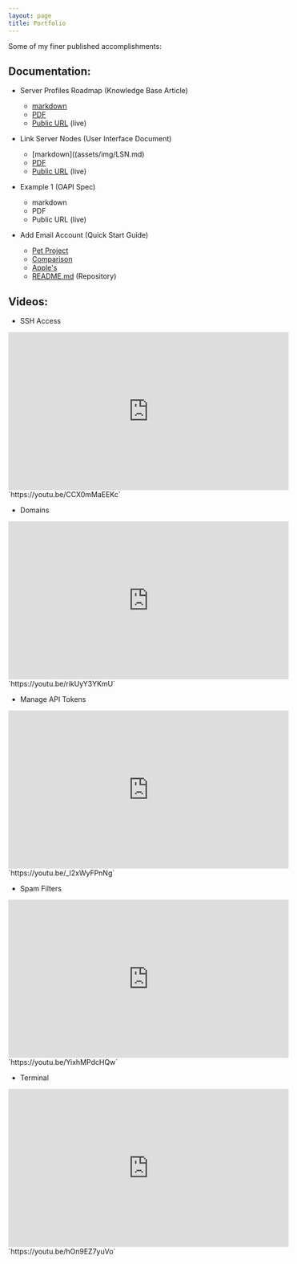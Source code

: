 ```yaml
---
layout: page
title: Portfolio
---
```


Some of my finer published accomplishments:

## Documentation:

* Server Profiles Roadmap (Knowledge Base Article)
  * [markdown](assets/img/SPR.md)
  * [PDF](assets/img/SPR.pdf)
  * [Public URL](https://docs.cpanel.net/knowledge-base/general-systems-administration/server-profiles-roadmap/) (live)

* Link Server Nodes (User Interface Document)
  * [markdown]((assets/img/LSN.md)
  * [PDF](assets/img/LSN.pdf)
  * [Public URL](https://docs.cpanel.net/whm/server-configuration/link-server-nodes/) (live)

* Example 1 (OAPI Spec)
  * markdown
  * PDF
  * Public URL (live)

* Add Email Account (Quick Start Guide)
  * [Pet Project](https://gmoney22.github.io/add-email/)
  * [Comparison](https://docs.cpanel.net/cpanel/email/create-an-email-account/)
  * [Apple's](https://support.apple.com/en-us/HT201320)
  * [README.md](https://github.com/GMoney22/add-email) (Repository)

## Videos:

* SSH Access
<iframe width="560" height="315" src="https://www.youtube.com/embed/CCX0mMaEEKc" title="YouTube video player" frameborder="0" allow="accelerometer; autoplay; clipboard-write; encrypted-media; gyroscope; picture-in-picture" allowfullscreen></iframe>
`https://youtu.be/CCX0mMaEEKc`

* Domains
<iframe width="560" height="315" src="https://www.youtube.com/embed/rikUyY3YKmU" title="YouTube video player" frameborder="0" allow="accelerometer; autoplay; clipboard-write; encrypted-media; gyroscope; picture-in-picture" allowfullscreen></iframe>
`https://youtu.be/rikUyY3YKmU`

* Manage API Tokens
<iframe width="560" height="315" src="https://www.youtube.com/embed/_l2xWyFPnNg" title="YouTube video player" frameborder="0" allow="accelerometer; autoplay; clipboard-write; encrypted-media; gyroscope; picture-in-picture" allowfullscreen></iframe>
`https://youtu.be/_l2xWyFPnNg`

* Spam Filters
<iframe width="560" height="315" src="https://www.youtube.com/embed/YixhMPdcHQw" title="YouTube video player" frameborder="0" allow="accelerometer; autoplay; clipboard-write; encrypted-media; gyroscope; picture-in-picture" allowfullscreen></iframe>
`https://youtu.be/YixhMPdcHQw`

* Terminal
<iframe width="560" height="315" src="https://www.youtube.com/embed/hOn9EZ7yuVo" title="YouTube video player" frameborder="0" allow="accelerometer; autoplay; clipboard-write; encrypted-media; gyroscope; picture-in-picture" allowfullscreen></iframe>
`https://youtu.be/hOn9EZ7yuVo`
